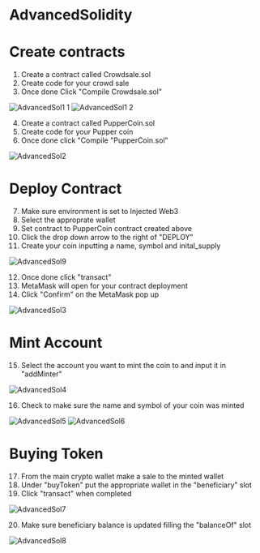 # AdvancedSolidity

# Create contracts

1. Create a contract called Crowdsale.sol
2. Create code for your crowd sale
3. Once done Click "Compile Crowdsale.sol"

![AdvancedSol1 1](https://user-images.githubusercontent.com/70985179/110689989-60504580-81b1-11eb-99cb-ccda3b2d8914.png)
![AdvancedSol1 2](https://user-images.githubusercontent.com/70985179/110690002-634b3600-81b1-11eb-869f-8d04afb192c6.png)

4. Create a contract called PupperCoin.sol
5. Create code for your Pupper coin
6. Once done click "Compile "PupperCoin.sol"

![AdvancedSol2](https://user-images.githubusercontent.com/70985179/110690004-6514f980-81b1-11eb-984c-fe6b1caec5f8.png)

# Deploy Contract

7. Make sure environment is set to Injected Web3
8. Select the approprate wallet
9. Set contract to PupperCoin contract created above
10. Click the drop down arrow to the right of "DEPLOY"
11. Create your coin inputting a name, symbol and inital_supply

![AdvancedSol9](https://user-images.githubusercontent.com/70985179/110691140-c38ea780-81b2-11eb-894e-b58eeaf14959.png)

12. Once done click "transact"
13. MetaMask will open for your contract deployment
14. Click "Confirm" on the MetaMask pop up

![AdvancedSol3](https://user-images.githubusercontent.com/70985179/110690017-680fea00-81b1-11eb-9cde-579145b7cfea.png)

# Mint Account

15. Select the account you want to mint the coin to and input it in "addMinter"

![AdvancedSol4](https://user-images.githubusercontent.com/70985179/110690046-7231e880-81b1-11eb-8d14-a5615b76ac01.png)

16. Check to make sure the name and symbol of your coin was minted

![AdvancedSol5](https://user-images.githubusercontent.com/70985179/110690050-72ca7f00-81b1-11eb-81dc-47db8867a3c6.png)
![AdvancedSol6](https://user-images.githubusercontent.com/70985179/110690051-73631580-81b1-11eb-8124-9159084ca686.png)

# Buying Token

17. From the main crypto wallet make a sale to the minted wallet
18. Under "buyToken" put the appropriate wallet in the "beneficiary" slot
19. Click "transact" when completed

![AdvancedSol7](https://user-images.githubusercontent.com/70985179/110690053-73631580-81b1-11eb-93f1-20ef79208d72.png)

20. Make sure beneficiary balance is updated filling the "balanceOf" slot

![AdvancedSol8](https://user-images.githubusercontent.com/70985179/110690054-73631580-81b1-11eb-9d4f-7c1a8508ad7c.png)
